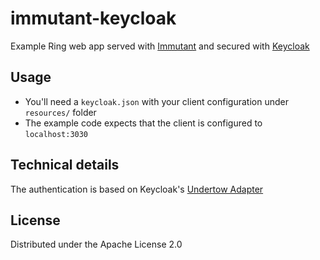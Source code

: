 # immutant-keycloak

Example Ring web app served with [Immutant](http://immutant.org/) and secured with
[Keycloak](http://keycloak.jboss.org/)

## Usage

* You'll need a `keycloak.json` with your client configuration under `resources/` folder
* The example code expects that the client is configured to `localhost:3030`

## Technical details

The authentication is based on Keycloak's
[Undertow Adapter](https://github.com/keycloak/keycloak/tree/1.9.x/adapters/oidc/undertow)

## License

Distributed under the Apache License 2.0
